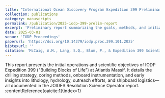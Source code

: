 ```yaml
---
title: "International Ocean Discovery Program Expedition 399 Preliminary Report: Building Blocks of Life, Atlantis Massif"
collection: publications
category: manuscripts
permalink: /publication/2025-iodp-399-prelim-report
excerpt: 'Preliminary report summarizing the goals, methods, and initial findings from IODP Expedition 399, focusing on Atlantis Massif.'
date: 2025-03-01
venue: 'IODP Proceedings'
paperurl: 'https://doi.org/10.14379/iodp.proc.399.101.2025'
bibtexurl: ''
citation: 'McCaig, A.M., Lang, S.Q., Blum, P., & Expedition 399 Scientists (2025). "International Ocean Discovery Program Expedition 399 Preliminary Report: Building Blocks of Life, Atlantis Massif." *IODP Proceedings*. https://doi.org/10.14379/iodp.proc.399.101.2025'
---
```


This report presents the initial operations and scientific objectives of IODP Expedition 399 ("Building Blocks of Life") at Atlantis Massif. It details the drilling strategy, coring methods, onboard instrumentation, and early insights into lithology, hydrology, outreach efforts, and shipboard logistics—all documented in the JOIDES Resolution Science Operator report. :contentReference[oaicite:1]{index=1}
